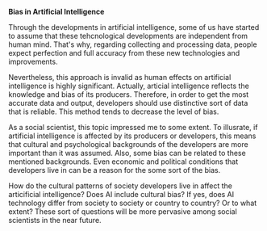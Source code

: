 **Bias in Artificial Intelligence**

Through the developments in artificial intelligence, some of us have started to assume that these tehcnological developments are independent from human mind. That's why, regarding collecting and processing data, people expect perfection and full accuracy from these new technologies and improvements.

Nevertheless, this approach is invalid as human effects on artificial intelligence is highly significant. Actually, articial intelligence reflects the knowledge and bias of its producers. Therefore, in order to get the most accurate data and output, developers should use distinctive sort of data that is reliable. This method tends to decrease the level of bias. 

As a social scientist, this topic impressed me to some extent. To illusrate, if artificial intelligence is affected by its producers or developers, this means that cultural and psychological backgrounds of the developers are more important than it was assumed. Also, some bias can be related to these mentioned backgrounds. Even economic and political conditions that developers live in can be a reason for the some sort of the bias. 

How do the cultural patterns of society developers live in affect the articificial intelligence? Does AI include cultural bias? If yes, does AI technology differ from society to society or country to country? Or to what extent? These sort of questions will be more pervasive among social scientists in the near future.